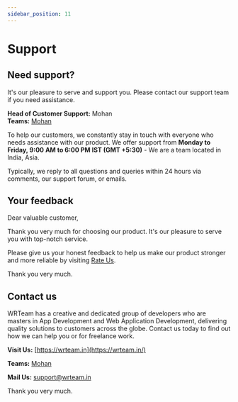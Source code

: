 ```yaml
---
sidebar_position: 11
---
```


# Support

## Need support?

It's our pleasure to serve and support you. Please contact our support team if you need assistance.

**Head of Customer Support:** Mohan  
**Teams:** [Mohan](https://teams.live.com/l/invite/FEAUrbWj96fM1FmjwI)

To help our customers, we constantly stay in touch with everyone who needs assistance with our product. We offer support from **Monday to Friday, 9:00 AM to 6:00 PM IST (GMT +5:30)** - We are a team located in India, Asia.

Typically, we reply to all questions and queries within 24 hours via comments, our support forum, or emails.

## Your feedback

Dear valuable customer,

Thank you very much for choosing our product. It's our pleasure to serve you with top-notch service.

Please give us your honest feedback to help us make our product stronger and more reliable by visiting [Rate Us](https://codecanyon.net/downloads).

Thank you very much.

## Contact us

WRTeam has a creative and dedicated group of developers who are masters in App Development and Web Application Development, delivering quality solutions to customers across the globe. Contact us today to find out how we can help you or for freelance work.

**Visit Us:** [https://wrteam.in](https://wrteam.in/)

**Teams:** [Mohan](https://teams.live.com/l/invite/FEAUrbWj96fM1FmjwM)

**Mail Us:** support@wrteam.in

Thank you very much.
